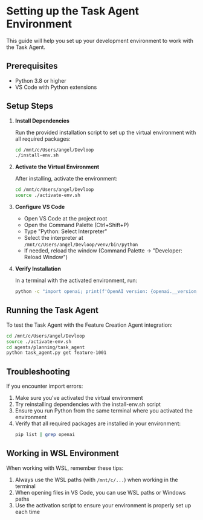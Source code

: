 # Setting up the Task Agent Environment

This guide will help you set up your development environment to work with the Task Agent.

## Prerequisites

- Python 3.8 or higher
- VS Code with Python extensions

## Setup Steps

1. **Install Dependencies**

   Run the provided installation script to set up the virtual environment with all required packages:
   ```bash
   cd /mnt/c/Users/angel/Devloop
   ./install-env.sh
   ```

2. **Activate the Virtual Environment**

   After installing, activate the environment:
   ```bash
   cd /mnt/c/Users/angel/Devloop
   source ./activate-env.sh
   ```

3. **Configure VS Code**

   - Open VS Code at the project root
   - Open the Command Palette (Ctrl+Shift+P)
   - Type "Python: Select Interpreter"
   - Select the interpreter at `/mnt/c/Users/angel/Devloop/venv/bin/python`
   - If needed, reload the window (Command Palette → "Developer: Reload Window")

4. **Verify Installation**

   In a terminal with the activated environment, run:
   ```bash
   python -c "import openai; print(f'OpenAI version: {openai.__version__}')"
   ```

## Running the Task Agent

To test the Task Agent with the Feature Creation Agent integration:

```bash
cd /mnt/c/Users/angel/Devloop
source ./activate-env.sh
cd agents/planning/task_agent
python task_agent.py get feature-1001
```

## Troubleshooting

If you encounter import errors:

1. Make sure you've activated the virtual environment
2. Try reinstalling dependencies with the install-env.sh script
3. Ensure you run Python from the same terminal where you activated the environment
4. Verify that all required packages are installed in your environment:
   ```bash
   pip list | grep openai
   ```

## Working in WSL Environment

When working with WSL, remember these tips:

1. Always use the WSL paths (with `/mnt/c/...`) when working in the terminal
2. When opening files in VS Code, you can use WSL paths or Windows paths
3. Use the activation script to ensure your environment is properly set up each time